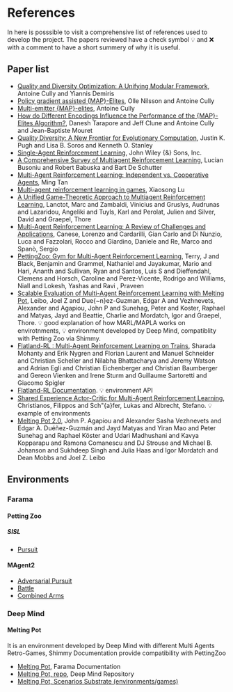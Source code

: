 
# References
In here is posssible to visit a comprehensive list of references used to develop the project.
The papers reviewed have a check symbol :bulb: and :x: with a comment to have a short summery of why it is useful.

## Paper list 
- [Quality and Diversity Optimization: A Unifying Modular Framework](https://doi.org/10.1109%2Ftevc.2017.2704781), Antoine Cully and Yiannis Demiris 
- [Policy gradient assisted {MAP}-Elites](https://doi.org/10.1145%2F3449639.3459304), Olle Nilsson and Antoine Cully
- [Multi-emitter {MAP}-elites](https://doi.org/10.1145%2F3449639.3459326), Antoine Cully
- [How do Different Encodings Influence the Performance of the {MAP}-Elites Algorithm?](https://doi.org/10.1145%2F2908812.2908875), Danesh Tarapore and Jeff Clune and Antoine Cully and Jean-Baptiste Mouret
- [Quality Diversity: A New Frontier for Evolutionary Computation](https://doi.org/10.3389%2Ffrobt.2016.00040), Justin K. Pugh and Lisa B. Soros and Kenneth O. Stanley
- [Single-Agent Reinforcement Learning](https://doi.org/10.1002%2F9781118884614.ch2), John Wiley {\&} Sons, Inc.
- [A Comprehensive Survey of Multiagent Reinforcement Learning](https://doi.org/10.1109%2Ftsmcc.2007.913919), Lucian Busoniu and Robert Babuska and Bart De Schutter
- [Multi-Agent Reinforcement Learning: Independent vs. Cooperative Agents](https://doi.org/10.1016%2Fb978-1-55860-307-3.50049-6), Ming Tan
- [Multi-agent reinforcement learning in games](https://doi.org/10.22215%2Fetd%2F2012-09679), Xiaosong Lu 
- [A Unified Game-Theoretic Approach to Multiagent Reinforcement Learning](https://proceedings.neurips.cc/paper_files/paper/2017/file/3323fe11e9595c09af38fe67567a9394-Paper.pdf), Lanctot, Marc and Zambaldi, Vinicius and Gruslys, Audrunas and Lazaridou, Angeliki and Tuyls, Karl and Perolat, Julien and Silver, David and Graepel, Thore
- [Multi-Agent Reinforcement Learning: A Review of Challenges and Applications](https://www.mdpi.com/2076-3417/11/11/4948), Canese, Lorenzo and Cardarilli, Gian Carlo and Di Nunzio, Luca and Fazzolari, Rocco and Giardino, Daniele and Re, Marco and Spanò, Sergio
- [PettingZoo: Gym for Multi-Agent Reinforcement Learning](https://proceedings.neurips.cc/paper_files/paper/2021/file/7ed2d3454c5eea71148b11d0c25104ff-Paper.pdf), Terry, J and Black, Benjamin and Grammel, Nathaniel and Jayakumar, Mario  and Hari, Ananth  and Sullivan, Ryan and Santos, Luis S and Dieffendahl, Clemens and Horsch, Caroline and Perez-Vicente, Rodrigo and Williams, Niall  and Lokesh, Yashas  and Ravi , Praveen 
- [Scalable Evaluation of Multi-Agent Reinforcement Learning with Melting Pot](http://proceedings.mlr.press/v139/leibo21a/leibo21a.pdf), Leibo, Joel Z and Due{\~n}ez-Guzman, Edgar A and Vezhnevets, Alexander and Agapiou, John P and Sunehag, Peter and Koster, Raphael and Matyas, Jayd and Beattie, Charlie and Mordatch, Igor and Graepel, Thore. :bulb: good explanation of how MARL/MAPLA works on envirotnments, :bulb: environment developed by Deep Mind, compatiblity with Petting Zoo via Shimmy.
- [Flatland-RL : Multi-Agent Reinforcement Learning on Trains](https://arxiv.org/abs/2012.05893), Sharada Mohanty and Erik Nygren and Florian Laurent and Manuel Schneider and Christian Scheller and Nilabha Bhattacharya and Jeremy Watson and Adrian Egli and Christian Eichenberger and Christian Baumberger and Gereon Vienken and Irene Sturm and Guillaume Sartoretti and Giacomo Spigler
- [Flatland-RL Documentation](https://flatland.aicrowd.com/getting-started/env.html). :bulb: environment API
- [Shared Experience Actor-Critic for Multi-Agent Reinforcement Learning](https://proceedings.neurips.cc/paper_files/paper/2020/file/7967cc8e3ab559e68cc944c44b1cf3e8-Paper.pdf), Christianos, Filippos and Sch\"{a}fer, Lukas and Albrecht, Stefano. :bulb: example of environments
- [Melting Pot 2.0](https://arxiv.org/abs/2211.13746), John P. Agapiou and Alexander Sasha Vezhnevets and Edgar A. Duéñez-Guzmán and Jayd Matyas and Yiran Mao and Peter Sunehag and Raphael Köster and Udari Madhushani and Kavya Kopparapu and Ramona Comanescu and DJ Strouse and Michael B. Johanson and Sukhdeep Singh and Julia Haas and Igor Mordatch and Dean Mobbs and Joel Z. Leibo

## Environments
### Farama
#### Petting Zoo
##### SISL
- [Pursuit](https://pettingzoo.farama.org/environments/sisl/pursuit/)
#### MAgent2
- [Adversarial Pursuit](https://magent2.farama.org/environments/adversarial_pursuit/)
- [Battle](https://magent2.farama.org/environments/battle/)
- [Combined Arms](https://magent2.farama.org/environments/combined_arms/)
### Deep Mind
#### Melting Pot
It is an environment developed by Deep Mind with different Multi Agents Retro-Games, Shimmy Documentation provide compatibility with PettingZoo
- [Melting Pot](https://shimmy.farama.org/environments/meltingpot/), Farama Documentation
- [Melting Pot, repo](https://github.com/deepmind/meltingpot), Deep Mind Repository
- [Melting Pot, Scenarios Substrate (environments/games)](https://github.com/deepmind/meltingpot/blob/main/docs/substrate_scenario_details.md)
